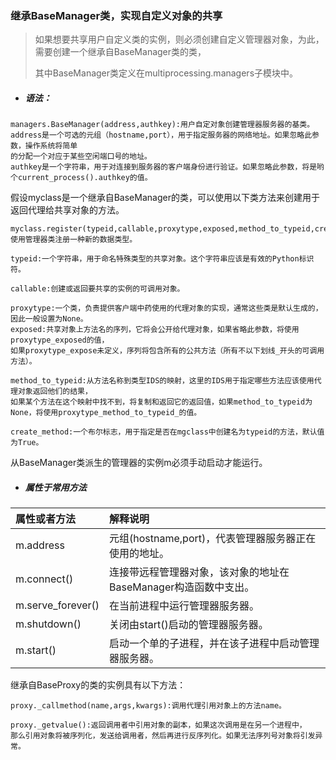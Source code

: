 ### 继承BaseManager类，实现自定义对象的共享

> 如果想要共享用户自定义类的实例，则必须创建自定义管理器对象，为此，需要创建一个继承自BaseManager类的类，
>
> 其中BaseManager类定义在multiprocessing.managers子模块中。

* ##### 语法：

```
managers.BaseManager(address,authkey):用户自定对象创建管理器服务器的基类。
address是一个可选的元组（hostname,port），用于指定服务器的网络地址。如果忽略此参数，操作系统将简单
的分配一个对应于某些空闲端口号的地址。
authkey是一个字符串，用于对连接到服务器的客户端身份进行验证。如果忽略此参数，将是哟个current_process().authkey的值。
```

假设myclass是一个继承自BaseManager的类，可以使用以下类方法来创建用于返回代理给共享对象的方法。

```
myclass.register(typeid,callable,proxytype,exposed,method_to_typeid,create_method):使用管理器类注册一种新的数据类型。

typeid:一个字符串，用于命名特殊类型的共享对象。这个字符串应该是有效的Python标识符。

callable:创建或返回要共享的实例的可调用对象。

proxytype:一个类，负责提供客户端中药使用的代理对象的实现，通常这些类是默认生成的，因此一般设置为None。
exposed:共享对象上方法名的序列，它将会公开给代理对象，如果省略此参数，将使用proxytype_exposed的值，
如果proxytype_expose未定义，序列将包含所有的公共方法（所有不以下划线_开头的可调用方法）。

method_to_typeid:从方法名称到类型IDS的映射，这里的IDS用于指定哪些方法应该使用代理对象返回他们的结果，
如果某个方法在这个映射中找不到，将复制和返回它的返回值，如果method_to_typeid为None，将使用proxytype_method_to_typeid_的值。

create_method:一个布尔标志，用于指定是否在mgclass中创建名为typeid的方法，默认值为True。
```

从BaseManager类派生的管理器的实例m必须手动启动才能运行。

* ##### 属性于常用方法

| 属性或者方法 | 解释说明 |
| :--- | :--- |
| m.address | 元组\(hostname,port\)，代表管理器服务器正在使用的地址。 |
| m.connect\(\) | 连接带远程管理器对象，该对象的地址在BaseManager构造函数中支出。 |
| m.serve\_forever\(\) | 在当前进程中运行管理器服务器。 |
| m.shutdown\(\) | 关闭由start\(\)启动的管理器服务器。 |
| m.start\(\) | 启动一个单的子进程，并在该子进程中启动管理器服务器。 |

继承自BaseProxy的类的实例具有以下方法：

```
proxy._callmethod(name,args,kwargs):调用代理引用对象上的方法name。

proxy._getvalue():返回调用者中引用对象的副本，如果这次调用是在另一个进程中，
那么引用对象将被序列化，发送给调用者，然后再进行反序列化。如果无法序列号对象将引发异常。
```



